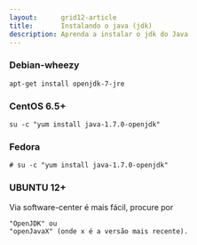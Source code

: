 ```yaml
---
layout:      grid12-article
title:       Instalando o java (jdk)
description: Aprenda a instalar o jdk do Java
---
```



### Debian-wheezy

	apt-get install openjdk-7-jre


### CentOS 6.5+

    su -c "yum install java-1.7.0-openjdk"


### Fedora

	
	# su -c "yum install java-1.7.0-openjdk"


### UBUNTU 12+

Via software-center é mais fácil, procure por

	"OpenJDK" ou
	"openJavaX" (onde x é a versão mais recente).
